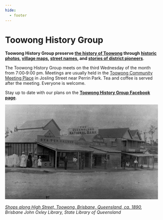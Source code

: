 ```yaml
---
hide:
  - footer
---
```


# Toowong History Group

**Toowong History Group preserve [the history of Toowong](history.md) through [historic photos](photos.md), [village maps](maps.md), [street names](streets.md), and [stories of district pioneers](books.md)**.

The Toowong History Group meets on the third Wednesday of the month from 7:00‑9:00 pm. Meetings are usually held in the [Toowong Community Meeting Place](https://www.brisbane.qld.gov.au/things-to-see-and-do/council-venues-and-precincts/community-halls-and-facilities/toowong-community-meeting-place) in Josling Street near Perrin Park. Tea and coffee is served after the meeting. Everyone is welcome.

Stay up to date with our plans on the **[Toowong History Group Facebook page](https://www.facebook.com/toowonghistorygroup/)**.


![Shops along High Street, Toowong, Brisbane, Queensland, ca. 1890](assets/photos/toowong-high-street-shops.jpg)

*[Shops along High Street, Toowong, Brisbane, Queensland, ca. 1890](http://onesearch.slq.qld.gov.au/permalink/f/1upgmng/slq_alma21256972890002061), Brisbane John Oxley Library, State Library of Queensland*